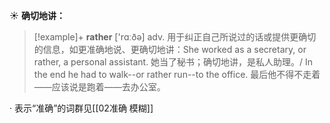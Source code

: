 ☀ <span class="category">**确切地讲：**</span>
>[!example]+ <span class="vocabulary">**rather**</span> ['rɑːðə] 
> <span class="definition">adv. 用于纠正自己所说过的话或提供更确切的信息，如更准确地说、更确切地讲：</span>She worked as a secretary, or rather, a personal assistant. 她当了秘书；确切地讲，是私人助理。/ In the end he had to walk--or rather run--to the office. 最后他不得不走着——应该说是跑着——去办公室。

· 表示“准确”的词群见[[02准确 模糊]]
